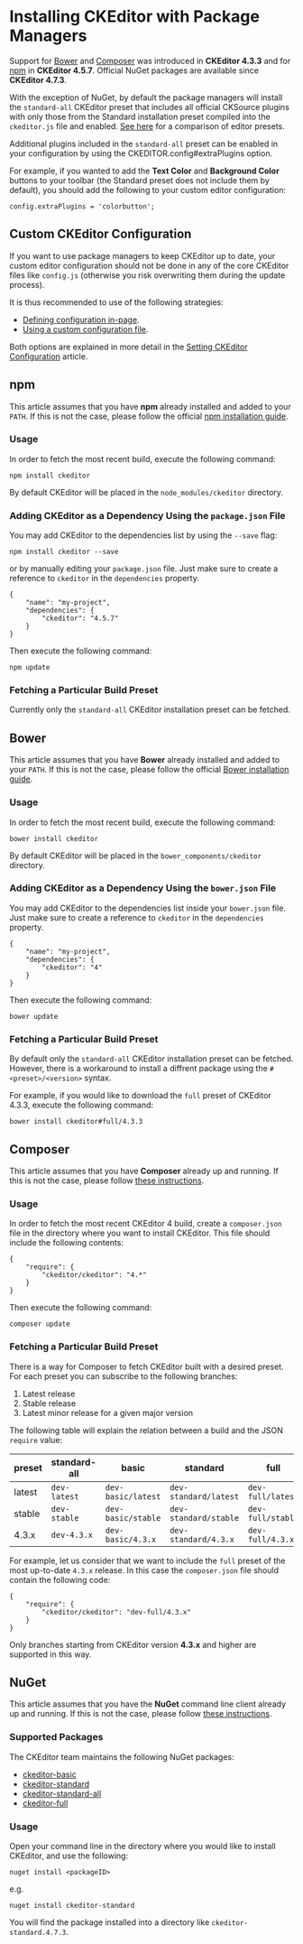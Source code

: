 <!--
Copyright (c) 2003-2018, CKSource - Frederico Knabben. All rights reserved.
For licensing, see LICENSE.md.
-->

# Installing CKEditor with Package Managers

<p class="requirements">
	Support for <a href="http://bower.io/">Bower</a> and <a href="https://getcomposer.org/">Composer</a> was introduced in <strong>CKEditor 4.3.3</strong> and for <a href="https://www.npmjs.com/">npm</a> in <strong>CKEditor 4.5.7</strong>. Official NuGet packages are available since <strong>CKEditor 4.7.3</strong>.
</p>

With the exception of NuGet, by default the package managers will install the `standard-all` CKEditor preset that includes all official CKSource plugins with only those from the Standard installation preset compiled into the `ckeditor.js` file and enabled. [See here](https://ckeditor.com/cke4/presets) for a comparison of editor presets.

Additional plugins included in the `standard-all` preset can be enabled in your configuration by using the CKEDITOR.config#extraPlugins option.

For example, if you wanted to add the **Text Color** and **Background Color** buttons to your toolbar (the Standard preset does not include them by default), you should add the following to your custom editor configuration:

	config.extraPlugins = 'colorbutton';

## Custom CKEditor Configuration

If you want to use package managers to keep CKEditor up to date, your custom editor configuration should not be done in any of the core CKEditor files like `config.js` (otherwise you risk overwriting them during the update process).

It is thus recommended to use of the following strategies:

* [Defining configuration in-page](#!/guide/dev_configuration-section-defining-configuration-in-page).
* [Using a custom configuration file](#!/guide/dev_configuration-section-using-a-custom-configuration-file).

Both options are explained in more detail in the [Setting CKEditor Configuration](#!/guide/dev_configuration) article.

## npm

This article assumes that you have **npm** already installed and added to your `PATH`. If this is not the case, please follow the official [npm installation guide](https://docs.npmjs.com/getting-started/installing-node).

### Usage

In order to fetch the most recent build, execute the following command:

	npm install ckeditor

By default CKEditor will be placed in the `node_modules/ckeditor` directory.

### Adding CKEditor as a Dependency Using the `package.json` File

You may add CKEditor to the dependencies list by using the `--save` flag:

    npm install ckeditor --save

or by manually editing your `package.json` file. Just make sure to create a reference to `ckeditor` in the `dependencies` property.

	{
		"name": "my-project",
		"dependencies": {
			"ckeditor": "4.5.7"
		}
	}

Then execute the following command:

	npm update

### Fetching a Particular Build Preset

Currently only the `standard-all` CKEditor installation preset can be fetched.

## Bower

This article assumes that you have **Bower** already installed and added to your `PATH`. If this is not the case, please follow the official [Bower installation guide](http://bower.io/#installing-bower).

### Usage

In order to fetch the most recent build, execute the following command:

	bower install ckeditor

By default CKEditor will be placed in the `bower_components/ckeditor` directory.

### Adding CKEditor as a Dependency Using the `bower.json` File

You may add CKEditor to the dependencies list inside your `bower.json` file. Just make sure to create a reference to `ckeditor` in the `dependencies` property.

	{
		"name": "my-project",
		"dependencies": {
			"ckeditor": "4"
		}
	}

Then execute the following command:

	bower update

### Fetching a Particular Build Preset

By default only the `standard-all` CKEditor installation preset can be fetched. However, there is a workaround to install a diffrent package using the `#<preset>/<version>` syntax.

For example, if you would like to download the `full` preset of CKEditor 4.3.3, execute the following command:

	bower install ckeditor#full/4.3.3

## Composer

This article assumes that you have **Composer** already up and running. If this is not the case, please follow [these instructions](https://getcomposer.org/download).

### Usage

In order to fetch the most recent CKEditor 4 build, create a `composer.json` file in the directory where you want to install CKEditor. This file should include the  following contents:

	{
		"require": {
			"ckeditor/ckeditor": "4.*"
		}
	}

Then execute the following command:

	composer update

### Fetching a Particular Build Preset

There is a way for Composer to fetch CKEditor built with a desired preset. For each preset you can subscribe to the following branches:

1. Latest release
2. Stable release
3. Latest minor release for a given major version

The following table will explain the relation between a build and the JSON `require` value:

preset | standard-all | basic | standard | full
 --- | --- | --- | --- | ---
latest | `dev-latest` | `dev-basic/latest` | `dev-standard/latest` | `dev-full/latest`
stable | `dev-stable` | `dev-basic/stable` | `dev-standard/stable` | `dev-full/stable`
4.3.x | `dev-4.3.x` | `dev-basic/4.3.x` | `dev-standard/4.3.x` | `dev-full/4.3.x`

For example, let us consider that we want to include the `full` preset of the most up-to-date `4.3.x` release. In this case the `composer.json` file should contain the following code:

	{
		"require": {
			"ckeditor/ckeditor": "dev-full/4.3.x"
		}
	}

<p class="tip">
	Only branches starting from CKEditor version <strong>4.3.x</strong> and higher are supported in this way.
</p>

## NuGet

This article assumes that you have the **NuGet** command line client already up and running. If this is not the case, please follow [these instructions](https://docs.microsoft.com/en-us/nuget/guides/install-nuget#nuget-cli).

### Supported Packages

The CKEditor team maintains the following NuGet packages:

* [ckeditor-basic](https://www.nuget.org/packages/ckeditor-basic)
* [ckeditor-standard](https://www.nuget.org/packages/ckeditor-standard)
* [ckeditor-standard-all](https://www.nuget.org/packages/ckeditor-standard-all)
* [ckeditor-full](https://www.nuget.org/packages/ckeditor-full)

### Usage

Open your command line in the directory where you would like to install CKEditor, and use the following:

	nuget install <packageID>

e.g.

	nuget install ckeditor-standard

You will find the package installed into a directory like `ckeditor-standard.4.7.3`.
